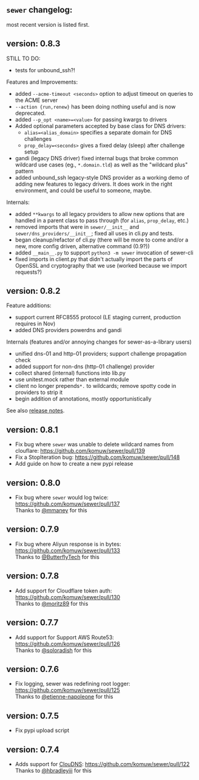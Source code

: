 ## `sewer` changelog:
most recent version is listed first.   

## **version:** 0.8.3
STILL TO DO:
- tests for unbound_ssh?!


Features and Improvements:
- added `--acme-timeout <seconds>` option to adjust timeout on queries to
  the ACME server
- `--action {run,renew}` has been doing nothing useful and is now deprecated.
- added `--p_opt <name>=<value>` for passing kwargs to drivers
- Added optional parameters accepted by base class for DNS drivers:
  - `alias=<alias_domain>` specifies a separate domain for DNS challenges
  - `prop_delay=<seconds>` gives a fixed delay (sleep) after challenge setup
- gandi (legacy DNS driver) fixed internal bugs that broke common wildcard
  use cases (eg., `*.domain.tld`) as well as the "wildcard plus" pattern
- added unbound_ssh legacy-style DNS provider as a working demo of adding
  new features to legacy drivers.  It does work in the right environment, and
  could be useful to someone, maybe.

Internals:
- added `**kwargs` to all legacy providers to allow new options that are
  handled in a parent class to pass through (for `alias`, `prop_delay`, etc.)
- removed imports that were in `sewer/__init__` and
  `sewer/dns_providers/__init__`; fixed all uses in cli.py and tests.
- began cleanup/refactor of cli.py (there will be more to come and/or a new,
  more config driven, alternative command (0.9?))
- added `__main__.py` to support `python3 -m sewer` invocation of sewer-cli
- fixed imports in client.py that didn't actually import the parts of
  OpenSSL and cryptography that we use (worked because we import requests?)

## **version:** 0.8.2
Feature additions:

- support current RFC8555 protocol (LE staging current, production requires in Nov)
- added DNS providers powerdns and gandi

Internals (features and/or annoying changes for sewer-as-a-library users)

- unified dns-01 and http-01 providers; support challenge propagation check
- added support for non-dns (http-01 challenge) provider
- collect shared (internal) functions into lib.py
- use unitest.mock rather than external module
- client no longer prepends`*.` to wildcards; remove spotty code in providers to strip it
- begin addition of annotations, mostly opportunistically

See also [release notes](notes/0.8.2-notes).

## **version:** 0.8.1
- Fix bug where `sewer` was unable to delete wildcard names from clouflare: https://github.com/komuw/sewer/pull/139    
- Fix a StopIteration bug: https://github.com/komuw/sewer/pull/148   
- Add guide on how to create a new pypi release

## **version:** 0.8.0
- Fix bug where `sewer` would log twice: https://github.com/komuw/sewer/pull/137  
  Thanks to [@mmaney](https://github.com/mmaney) for this

## **version:** 0.7.9
- Fix bug where Aliyun response is in bytes: https://github.com/komuw/sewer/pull/133     
  Thanks to [@ButterflyTech](https://github.com/ButterflyTech) for this   

## **version:** 0.7.8
- Add support for Cloudflare token auth: https://github.com/komuw/sewer/pull/130       
  Thanks to [@moritz89](https://github.com/moritz89) for this   

## **version:** 0.7.7
- Add support for Support AWS Route53: https://github.com/komuw/sewer/pull/126      
  Thanks to [@soloradish](https://github.com/soloradish) for this

## **version:** 0.7.6
- Fix logging, sewer was redefining root logger: https://github.com/komuw/sewer/pull/125  
  Thanks to [@etienne-napoleone](https://github.com/etienne-napoleone) for this

## **version:** 0.7.5
- Fix pypi upload script

## **version:** 0.7.4
- Adds support for [ClouDNS](https://www.cloudns.net/): https://github.com/komuw/sewer/pull/122   
   Thanks to [@hbradleyiii](https://github.com/hbradleyiii) for this  
